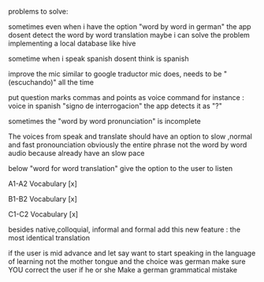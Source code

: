 problems to solve:


sometimes even when i have the option "word by word in german" the app dosent detect the word by word translation 
maybe i can solve the problem implementing a local database like hive

sometime when i speak spanish dosent think is spanish

improve the mic similar to google traductor mic does, needs to be "(escuchando)" all the time

put question marks commas and points as voice command for instance : voice in spanish "signo de interrogacion" the app detects it as "?"


sometimes the "word by word pronunciation" is incomplete

The voices from speak and translate should have an option to slow ,normal and fast pronounciation obviously the entire phrase not
the  word by word audio because already have an slow pace


below "word for word translation" give the option to the user to listen

A1-A2 Vocabulary [x]

B1-B2 Vocabulary [x]

C1-C2 Vocabulary [x]



besides native,colloquial, informal and formal add this new feature : the most identical translation



if the user is mid advance and let say want to start speaking in the language of learning not the mother tongue and the choice was  german make sure YOU correct the user if he or she Make a german grammatical mistake

